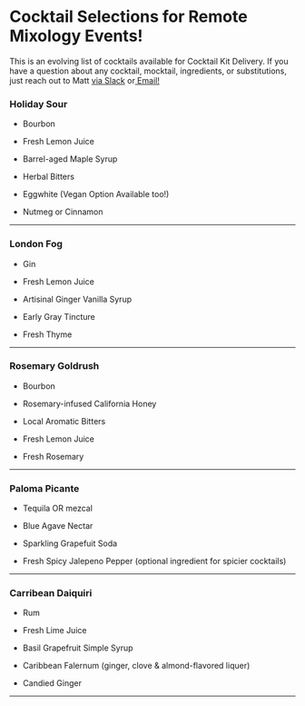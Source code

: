 # Cocktail Selections for Remote Mixology Events! 

This is an evolving list of cocktails available for Cocktail Kit Delivery. If you have a question about any cocktail, mocktail, ingredients, or substitutions, just reach out to Matt [via Slack](https://github.slack.com/team/UJQSXHZL1) or[ Email!](cinnamongrosscrunch@github.com)


### **Holiday Sour**
 
 * Bourbon
 
 * Fresh Lemon Juice

*  Barrel-aged Maple Syrup

* Herbal Bitters

* Eggwhite (Vegan Option Available too!)

* Nutmeg or Cinnamon




________


### **London Fog**
 
 * Gin
 
 * Fresh Lemon Juice

* Artisinal Ginger Vanilla Syrup

* Early Gray Tincture

* Fresh Thyme

________

### **Rosemary Goldrush**

* Bourbon

 * Rosemary-infused California Honey

 * Local Aromatic Bitters

* Fresh Lemon Juice

* Fresh Rosemary

________

### **Paloma Picante**

* Tequila OR mezcal

* Blue Agave Nectar

* Sparkling Grapefuit Soda

* Fresh Spicy Jalepeno Pepper (optional ingredient for spicier cocktails)
________

### **Carribean Daiquiri**

* Rum 

* Fresh Lime Juice

* Basil Grapefruit Simple Syrup

* Caribbean Falernum (ginger, clove & almond-flavored liquer)

* Candied Ginger

________
